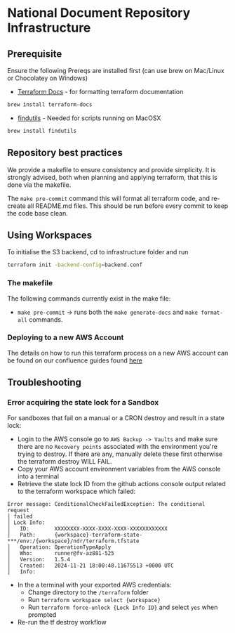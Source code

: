 # National Document Repository Infrastructure 



## Prerequisite
Ensure the following Prereqs are installed first (can use brew on Mac/Linux or Chocolatey on Windows)
- [Terraform Docs](https://terraform-docs.io/) - for formatting terraform documentation
```bash
brew install terraform-docs
```
- [findutils](https://www.gnu.org/software/findutils/) - Needed for scripts running on MacOSX
```bash
brew install findutils
```

## Repository best practices

We provide a makefile to ensure consistency and provide simplicity. It is strongly advised, both when planning and applying terraform, that this is done via the makefile.

The `make pre-commit` command this will format all terraform code, and re-create all README.md files. This should be run before every commit to keep the code base clean.

## Using Workspaces
To initialise the S3 backend, cd to infrastructure folder and run 
```bash
terraform init -backend-config=backend.conf
```

### The makefile

The following commands currently exist in the make file:

- `make pre-commit` -> runs both the `make generate-docs` and `make format-all` commands.


### Deploying to a new AWS Account

The details on how to run this terraform process on a new AWS account can be found on our confluence guides found [here](https://gpitbjss.atlassian.net/wiki/spaces/TW/pages/12581568619/Infrastructure+-+Deploy+to+a+new+Account)

## Troubleshooting

### Error acquiring the state lock for a Sandbox
For sandboxes that fail on a manual or a CRON destroy and result in a state lock:
- Login to the AWS console go to `AWS Backup -> Vaults` and make sure there are no `Recovery points` associated with the environment you're trying to destroy. If there are any, manually delete these first otherwise the terraform destroy WILL FAIL.
- Copy your AWS account environment variables from the AWS console into a terminal
- Retrieve the state lock ID from the github actions console output related to the terraform workspace which failed:
```
Error message: ConditionalCheckFailedException: The conditional request
│ failed
│ Lock Info:
│   ID:        XXXXXXXX-XXXX-XXXX-XXXX-XXXXXXXXXXXX
│   Path:      {workspace}-terraform-state-***/env:/{workspace}/ndr/terraform.tfstate
│   Operation: OperationTypeApply
│   Who:       runner@fv-az881-525
│   Version:   1.5.4
│   Created:   2024-11-21 18:00:48.11675513 +0000 UTC
│   Info:
```
- In the a terminal with your exported AWS credentials:
  - Change directory to the `/terraform` folder
  - Run `terraform workspace select {workspace}`
  - Run `terraform force-unlock {Lock Info ID}` and select `yes` when prompted
- Re-run the tf destroy workflow
